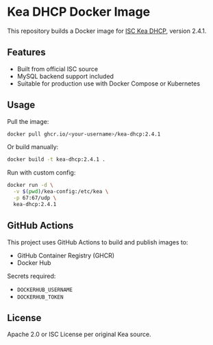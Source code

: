 # Kea DHCP Docker Image

This repository builds a Docker image for [ISC Kea DHCP](https://kea.isc.org/), version 2.4.1.

## Features
- Built from official ISC source
- MySQL backend support included
- Suitable for production use with Docker Compose or Kubernetes

## Usage
Pull the image:
```sh
docker pull ghcr.io/<your-username>/kea-dhcp:2.4.1
```

Or build manually:
```sh
docker build -t kea-dhcp:2.4.1 .
```

Run with custom config:
```sh
docker run -d \
  -v $(pwd)/kea-config:/etc/kea \
  -p 67:67/udp \
  kea-dhcp:2.4.1
```

## GitHub Actions
This project uses GitHub Actions to build and publish images to:
- GitHub Container Registry (GHCR)
- Docker Hub

Secrets required:
- `DOCKERHUB_USERNAME`
- `DOCKERHUB_TOKEN`

## License
Apache 2.0 or ISC License per original Kea source.
